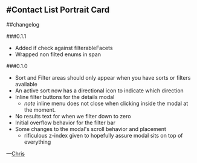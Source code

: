 #Contact List Portrait Card
---
##changelog

###0.1.1

* Added if check against filterableFacets
* Wrapped non filted enums in span

###0.1.0


* Sort and Filter areas should only appear when you have sorts or filters available
* An active sort now has a directional icon to indicate which direction
* Inline filter buttons for the details modal
	* _note_ inline menu does not close when clicking inside the modal at the moment. 
* No results text for when we filter down to zero
* Initial overflow behavior for the filter bar
* Some changes to the modal's scroll behavior and placement
  * rificulous z-index given to hopefully assure modal sits on top of everything

—[Chris](mailto:chris@webkite.com)